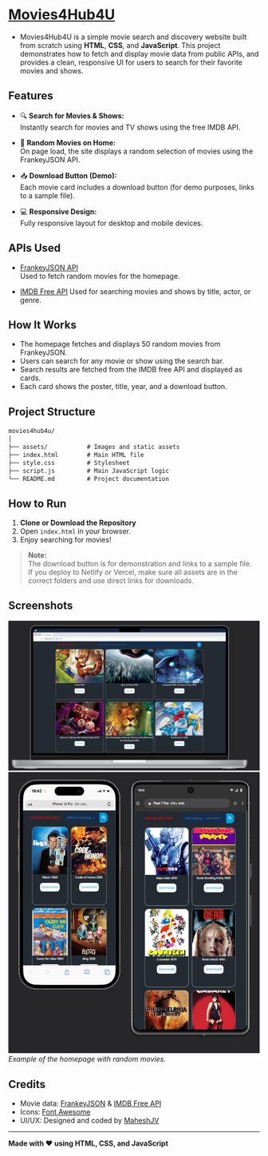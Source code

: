 # [Movies4Hub4U](https://movies4hub4u.netlify.app/) 
- Movies4Hub4U is a simple movie search and discovery website built from scratch using **HTML**, **CSS**, and **JavaScript**. This project demonstrates how to fetch and display movie data from public APIs, and provides a clean, responsive UI for users to search for their favorite movies and shows.

## Features

- 🔍 **Search for Movies & Shows:**  
  Instantly search for movies and TV shows using the free IMDB API.

- 🎲 **Random Movies on Home:**  
  On page load, the site displays a random selection of movies using the FrankeyJSON API.

- 📥 **Download Button (Demo):**  
  Each movie card includes a download button (for demo purposes, links to a sample file).

- 💻 **Responsive Design:**  
  Fully responsive layout for desktop and mobile devices.

## APIs Used

- [FrankeyJSON API](https://jsonfakery.com/movies)  
  Used to fetch random movies for the homepage.

- [IMDB Free API](https://imdb.iamidiotareyoutoo.com)
  Used for searching movies and shows by title, actor, or genre.

## How It Works

- The homepage fetches and displays 50 random movies from FrankeyJSON.
- Users can search for any movie or show using the search bar.
- Search results are fetched from the IMDB free API and displayed as cards.
- Each card shows the poster, title, year, and a download button.

## Project Structure

```
movies4hub4u/
│
├── assets/           # Images and static assets
├── index.html        # Main HTML file
├── style.css         # Stylesheet
├── script.js         # Main JavaScript logic
└── README.md         # Project documentation
```

## How to Run

1. **Clone or Download the Repository**
2. Open `index.html` in your browser.
3. Enjoy searching for movies!

> **Note:**  
> The download button is for demonstration and links to a sample file.  
> If you deploy to Netlify or Vercel, make sure all assets are in the correct folders and use direct links for downloads.

## Screenshots

![Movies4Hub4U Screenshot](assets/screenshot1.png)  
![Movies4Hub4U Screenshot](assets/screenshot2.png)  
*Example of the homepage with random movies.*

## Credits

- Movie data: [FrankeyJSON](https://jsonfakery.com/) & [IMDB Free API](https://imdb.iamidiotareyoutoo.com/)
- Icons: [Font Awesome](https://fontawesome.com/)
- UI/UX: Designed and coded by [MaheshJV](https://github.com/MaheshJV9130)

---

**Made with ❤️ using HTML, CSS, and JavaScript**